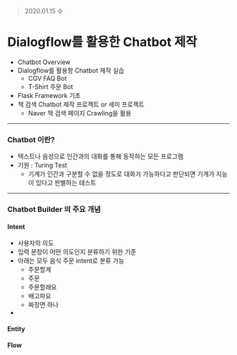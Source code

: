 > 2020.01.15 수

# Dialogflow를 활용한 Chatbot 제작

- Chatbot Overview
- Dialogflow를 활용항 Chatbot 제작 실습
  - CGV FAQ Bot
  - T-Shirt 주문 Bot
- Flask Framework 기초
- 책 검색 Chatbot 제작 프로젝트 or 세미 프로젝트
  - Naver 책 검색 페이지 Crawling을 활용

---

### Chatbot 이란?

- 텍스트나 음성으로 인간과의 대화를 통해 동작하는 모든 프로그램
- 기원 : Turing Test
  - 기계가 인간과 구분할 수 없을 정도로 대화가 가능하다고 판단되면 기계가 지능이 있다고 판별하는 테스트



---

### Chatbot Builder 의 주요 개념

#### Intent

- 사용자의 의도
- 입력 문장이 어떤 의도인지 분류하기 위한 기준
- 아래는 모두 음식 주문 intent로 분류 가능
  - 주문할게
  - 주문
  - 주문할래요
  - 배고파요
  - 짜장면 하나
- 

#### Entity

#### Flow

